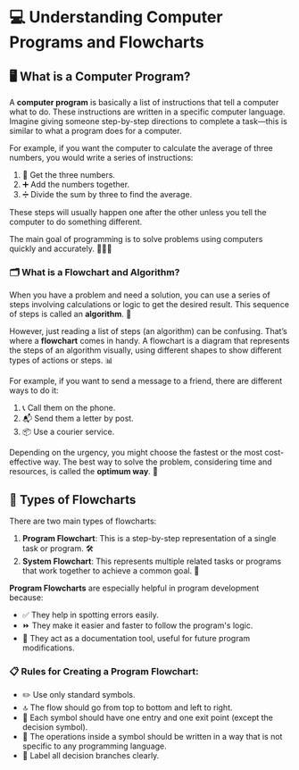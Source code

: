 # 💻 Understanding Computer Programs and Flowcharts

## 🖥️ **What is a Computer Program?**

A **computer program** is basically a list of instructions that tell a computer what to do. These instructions are written in a specific computer language. Imagine giving someone step-by-step directions to complete a task—this is similar to what a program does for a computer.

For example, if you want the computer to calculate the average of three numbers, you would write a series of instructions:
1. 📝 Get the three numbers.
2. ➕ Add the numbers together.
3. ➗ Divide the sum by three to find the average.

These steps will usually happen one after the other unless you tell the computer to do something different.

The main goal of programming is to solve problems using computers quickly and accurately. 🏃‍♂️💡

### 🗂️ **What is a Flowchart and Algorithm?**

When you have a problem and need a solution, you can use a series of steps involving calculations or logic to get the desired result. This sequence of steps is called an **algorithm**. 🧠

However, just reading a list of steps (an algorithm) can be confusing. That’s where a **flowchart** comes in handy. A flowchart is a diagram that represents the steps of an algorithm visually, using different shapes to show different types of actions or steps. 📊

For example, if you want to send a message to a friend, there are different ways to do it:
1. 📞 Call them on the phone.
2. 📬 Send them a letter by post.
3. 📦 Use a courier service.

Depending on the urgency, you might choose the fastest or the most cost-effective way. The best way to solve the problem, considering time and resources, is called the **optimum way**. 🚀

## 🔄 **Types of Flowcharts**

There are two main types of flowcharts:
1. **Program Flowchart**: This is a step-by-step representation of a single task or program. 🛠️
2. **System Flowchart**: This represents multiple related tasks or programs that work together to achieve a common goal. 🎯

**Program Flowcharts** are especially helpful in program development because:
- ✅ They help in spotting errors easily.
- ⏩ They make it easier and faster to follow the program's logic.
- 📜 They act as a documentation tool, useful for future program modifications.

### 📋 **Rules for Creating a Program Flowchart:**
- ✏️ Use only standard symbols.
- 🔝 The flow should go from top to bottom and left to right.
- 🚪 Each symbol should have one entry and one exit point (except the decision symbol).
- 💬 The operations inside a symbol should be written in a way that is not specific to any programming language.
- 🔖 Label all decision branches clearly.
